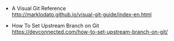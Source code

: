 - A Visual Git Reference
<br>http://marklodato.github.io/visual-git-guide/index-en.html

- How To Set Upstream Branch on Git
<br>https://devconnected.com/how-to-set-upstream-branch-on-git/
